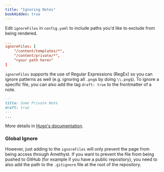 ```yaml
---
title: "Ignoring Notes"
bookHidden: true
---
```


Edit `ignoreFiles` in `config.yaml` to include paths you'd like to exclude from being rendered.

```toml
...
ignoreFiles: [  
    "/content/templates/*",  
    "/content/private/*", 
    "<your path here>"
]
```

`ignoreFiles` supports the use of Regular Expressions (RegEx) so you can ignore patterns as well (e.g. ignoring all `.png`s by doing `\\.png$`).
To ignore a specific file, you can also add the tag `draft: true` to the frontmatter of a note.

```markdown
---
title: Some Private Note
draft: true
---
...
```

More details in [Hugo's documentation](https://gohugo.io/getting-started/configuration/#ignore-content-and-data-files-when-rendering).

### Global Ignore
However, just adding to the `ignoreFiles` will only prevent the page from being access through Amethyst. If you want to prevent the file from being pushed to GitHub (for example if you have a public repository), you need to also add the path to the `.gitignore` file at the root of the repository.